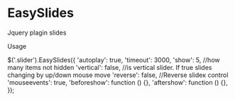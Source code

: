# EasySlides
Jquery plagin slides

Usage

   $('.slider').EasySlides({
      'autoplay': true, 
      'timeout': 3000,
      'show': 5, //how many items not hidden
      'vertical': false,  //is vertical slider. If true slides changing by up/down mouse move
      'reverse': false, //Reverse slideк control 
      'mouseevents': true,
      'beforeshow': function () {},
      'aftershow': function () {},      
      });
